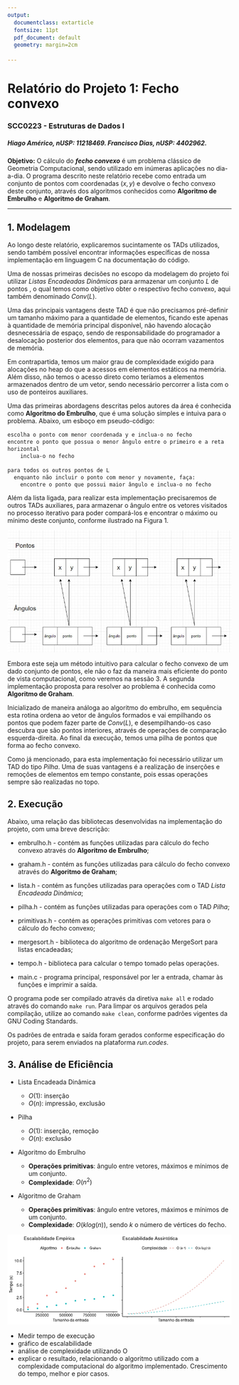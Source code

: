 ```yaml
---
output:
  documentclass: extarticle
  fontsize: 11pt
  pdf_document: default
  geometry: margin=2cm

---
```

# Relatório do Projeto 1: Fecho convexo 
### SCC0223 - Estruturas de Dados I

##### Hiago Américo, nUSP: 11218469. Francisco Dias, nUSP: 4402962.

**Objetivo:** O cálculo do ***fecho convexo*** é um problema clássico de Geometria Computacional, sendo utilizado em inúmeras aplicações no dia-a-dia. O programa descrito neste relatório recebe como entrada um conjunto de pontos com coordenadas $(x,y)$ e devolve o fecho convexo deste conjunto, através dos algoritmos conhecidos como **Algoritmo de Embrulho** e **Algoritmo de Graham**.

****

## 1. Modelagem

Ao longo deste relatório, explicaremos sucintamente os TADs utilizados, sendo também possível encontrar informações específicas de nossa implementação em linguagem C na documentação do código.

Uma de nossas primeiras decisões no escopo da modelagem do projeto foi utilizar *Listas Encadeadas Dinâmicas* para armazenar um conjunto $L$ de pontos , o qual temos como objetivo obter o respectivo fecho convexo, aqui também denominado $Conv(L)$. 

Uma das principais vantagens deste TAD é que não precisamos pré-definir um tamanho máximo para a quantidade de elementos, ficando este apenas à quantidade de memória principal disponível, não havendo alocação desnecessária de espaço, sendo de responsabilidade do programador a desalocação posterior dos elementos, para que não ocorram vazamentos de memória.

Em contrapartida, temos um maior grau de complexidade exigido para alocações no heap do que a acessos em elementos estáticos na memória. Além disso, não temos o acesso direto como teríamos a elementos armazenados dentro de um vetor, sendo necessário percorrer a lista com o uso de ponteiros auxiliares.

Uma das primeiras abordagens descritas pelos autores da área é conhecida como **Algoritmo do Embrulho**, que é uma solução simples e intuiva para o problema.  Abaixo, um esboço em pseudo-código:
  
    escolha o ponto com menor coordenada y e inclua-o no fecho
    encontre o ponto que possua o menor ângulo entre o primeiro e a reta horizontal
        inclua-o no fecho
    
    para todos os outros pontos de L
      enquanto não incluir o ponto com menor y novamente, faça:
        encontre o ponto que possui maior ângulo e inclua-o no fecho

Além da lista ligada, para realizar esta implementação precisaremos de outros TADs auxiliares, para armazenar o ângulo entre os vetores visitados no processo iterativo para poder compará-los e encontrar o máximo ou mínimo deste conjunto, conforme ilustrado na Figura 1.

![Esquema das estruturas utilizadas em conjunto com o Algoritmo do Embrulho](Diagrama.jpeg)

Embora este seja um método intuitivo para calcular o fecho convexo de um dado conjunto de pontos, ele não o faz da maneira mais eficiente do ponto de vista computacional, como veremos na sessão 3. A segunda implementação proposta para resolver ao problema é conhecida como **Algoritmo de Graham**.

Inicializado de maneira análoga ao algoritmo do embrulho, em sequência esta rotina ordena ao vetor de ângulos formados e vai empilhando os pontos que podem fazer parte de $Conv(L)$, e desempilhando-os caso descubra que são pontos interiores, através de operações de comparação esquerda-direita. Ao final da execução, temos uma pilha de pontos que forma ao fecho convexo.

Como já mencionado, para esta implementação foi necessário utilizar um TAD do tipo *Pilha*. Uma de suas vantagens é a realização de inserções e remoções de elementos em tempo constante, pois essas operações sempre são realizadas no topo.

## 2. Execução

Abaixo, uma relação das bibliotecas desenvolvidas na implementação do projeto, com uma breve descrição:

* embrulho.h - contém as funções utilizadas para cálculo do fecho convexo através do **Algoritmo de Embrulho**;
* graham.h - contém as funções utilizadas para cálculo do fecho convexo através do **Algoritmo de Graham**;
* lista.h - contém as funções utilizadas para operações com o TAD *Lista Encadeada Dinâmica*;
* pilha.h - contém as funções utilizadas para operações com o TAD *Pilha*;
* primitivas.h - contém as operações primitivas com vetores para o cálculo do fecho convexo;
* mergesort.h - biblioteca do algoritmo de ordenação MergeSort para listas encadeadas;
* tempo.h - biblioteca para calcular o tempo tomado pelas operações.

* main.c - programa principal, responsável por ler a entrada, chamar às funções e imprimir a saída.

O programa pode ser compilado através da diretiva `make all` e rodado através do comando `make run`. Para limpar os arquivos gerados pela compilação, utilize ao comando `make clean`, conforme padrões vigentes da GNU Coding Standards.

Os padrões de entrada e saída foram gerados conforme especificação do projeto, para serem enviados na plataforma *run.codes*.

## 3. Análise de Eficiência

- Lista Encadeada Dinâmica
  - $O(1)$: inserção
  - $O(n)$: impressão, exclusão

- Pilha
  - $O(1)$: inserção, remoção
  - $O(n)$: exclusão

- Algoritmo do Embrulho
  - **Operações primitivas**: ângulo entre vetores, máximos e mínimos de um conjunto.
  - **Complexidade**: $O(n^2)$

- Algoritmo de Graham
    - **Operações primitivas**: ângulo entre vetores, máximos e mínimos de um conjunto.
    - **Complexidade**: $O(k log(n))$, sendo $k$ o número de vértices do fecho.



![Tempo empírico vs. Assintoticidade](Rplot.jpeg)

- Medir tempo de execução
- gráfico de escalabilidade
- análise de complexidade utilizando O
- explicar o resultado, relacionando o algoritmo utilizado com a complexidade computacional do algoritmo implementado. Crescimento do tempo, melhor e pior casos.
  
